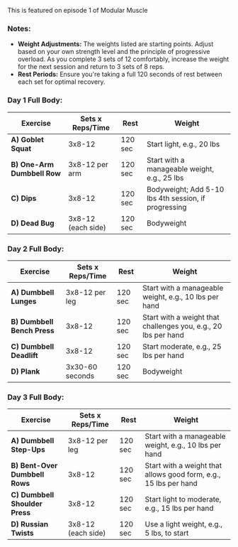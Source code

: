 This is featured on episode 1 of Modular Muscle

### Notes:

- **Weight Adjustments:** The weights listed are starting points. Adjust based on your own strength level and the principle of progressive overload. As you complete 3 sets of 12 comfortably, increase the weight for the next session and return to 3 sets of 8 reps.
- **Rest Periods:** Ensure you're taking a full 120 seconds of rest between each set for optimal recovery.

### Day 1 Full Body:
| Exercise                    | Sets x Reps/Time   | Rest    | Weight                                               |
| --------------------------- | ------------------ | ------- | ---------------------------------------------------- |
| **A) Goblet Squat**         | 3x8-12             | 120 sec | Start light, e.g., 20 lbs                            |
| **B) One-Arm Dumbbell Row** | 3x8-12 per arm     | 120 sec | Start with a manageable weight, e.g., 25 lbs         |
| **C) Dips**                 | 3x8-12             | 120 sec | Bodyweight; Add 5-10 lbs 4th session, if progressing |
| **D) Dead Bug**             | 3x8-12 (each side) | 120 sec | Bodyweight                                           |

### Day 2 Full Body:

| Exercise                    | Sets x Reps/Time | Rest    | Weight                                                         |
| --------------------------- | ---------------- | ------- | -------------------------------------------------------------- |
| **A) Dumbbell Lunges**      | 3x8-12 per leg   | 120 sec | Start with a manageable weight, e.g., 10 lbs per hand          |
| **B) Dumbbell Bench Press** | 3x8-12           | 120 sec | Start with a weight that challenges you, e.g., 20 lbs per hand |
| **C) Dumbbell Deadlift**    | 3x8-12           | 120 sec | Start moderate, e.g., 25 lbs per hand                          |
| **D) Plank**                | 3x30-60 seconds  | 120 sec | Bodyweight                                                     |

### Day 3 Full Body:

| Exercise                       | Sets x Reps/Time   | Rest    | Weight                                                           |
| ------------------------------ | ------------------ | ------- | ---------------------------------------------------------------- |
| **A) Dumbbell Step-Ups**       | 3x8-12 per leg     | 120 sec | Start with a manageable weight, e.g., 10 lbs per hand            |
| **B) Bent-Over Dumbbell Rows** | 3x8-12             | 120 sec | Start with a weight that allows good form, e.g., 15 lbs per hand |
| **C) Dumbbell Shoulder Press** | 3x8-12             | 120 sec | Start light to moderate, e.g., 15 lbs per hand                   |
| **D) Russian Twists**          | 3x8-12 (each side) | 120 sec | Use a light weight, e.g., 5 lbs, to start                        |
